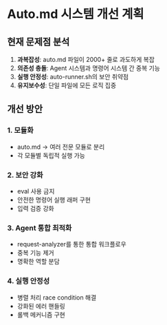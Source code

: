 # Auto.md 시스템 개선 계획

## 현재 문제점 분석
1. **과복잡성**: auto.md 파일이 2000+ 줄로 과도하게 복잡
2. **의존성 충돌**: Agent 시스템과 명령어 시스템 간 중복 기능
3. **실행 안정성**: auto-runner.sh의 보안 취약점
4. **유지보수성**: 단일 파일에 모든 로직 집중

## 개선 방안
### 1. 모듈화
- auto.md → 여러 전문 모듈로 분리
- 각 모듈별 독립적 실행 가능

### 2. 보안 강화
- eval 사용 금지
- 안전한 명령어 실행 래퍼 구현
- 입력 검증 강화

### 3. Agent 통합 최적화
- request-analyzer를 통한 통합 워크플로우
- 중복 기능 제거
- 명확한 역할 분담

### 4. 실행 안정성
- 병렬 처리 race condition 해결
- 강화된 에러 핸들링
- 롤백 메커니즘 구현
